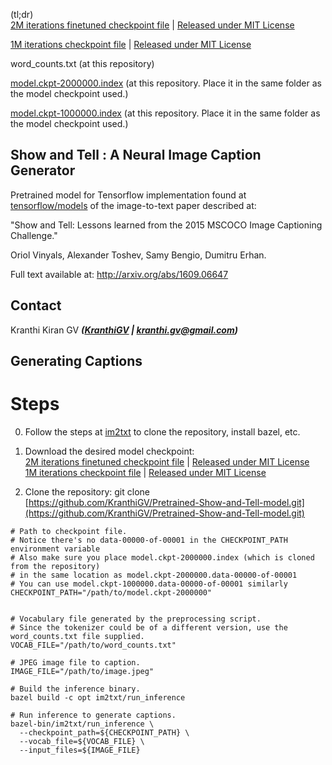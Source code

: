 (tl;dr)  
[2M iterations finetuned checkpoint file](https://drive.google.com/file/d/0B3laN3vvvSD2T1RPeDA5djJ6bFE/view?usp=sharing) | [Released under MIT License](https://github.com/KranthiGV/Pretrained-Show-and-Tell-model/blob/master/LICENSE)

[1M iterations checkpoint file](https://drive.google.com/file/d/0B3laN3vvvSD2WWxuR3VRQzhycWM/view?usp=sharing) | [Released under MIT License](https://github.com/KranthiGV/Pretrained-Show-and-Tell-model/blob/master/LICENSE)

word_counts.txt (at this repository)

[model.ckpt-2000000.index](https://github.com/KranthiGV/Pretrained-Show-and-Tell-model) (at this repository. Place it in the same folder as the model checkpoint used.)

[model.ckpt-1000000.index](https://github.com/KranthiGV/Pretrained-Show-and-Tell-model) (at this repository. Place it in the same folder as the model checkpoint used.)

## Show and Tell : A Neural Image Caption Generator
Pretrained model for Tensorflow implementation found at [tensorflow/models](https://github.com/tensorflow/models/) of the image-to-text paper described at:

"Show and Tell: Lessons learned from the 2015 MSCOCO Image Captioning Challenge."

Oriol Vinyals, Alexander Toshev, Samy Bengio, Dumitru Erhan.

Full text available at: http://arxiv.org/abs/1609.06647

## Contact

Kranthi Kiran GV ***([KranthiGV](https://github.com/KranthiGV) | [kranthi.gv@gmail.com](mailto:kranthi.gv@gmail.com))***

## Generating Captions

# Steps
0) Follow the steps at [im2txt](https://github.com/tensorflow/models/tree/master/im2txt) to clone the repository, install bazel, etc.
1) Download the desired model checkpoint:  
[2M iterations finetuned checkpoint file](https://drive.google.com/file/d/0B3laN3vvvSD2T1RPeDA5djJ6bFE/view?usp=sharing) | [Released under MIT License](https://github.com/KranthiGV/Pretrained-Show-and-Tell-model/blob/master/LICENSE)  
[1M iterations checkpoint file](https://drive.google.com/file/d/0B3laN3vvvSD2WWxuR3VRQzhycWM/view?usp=sharing) | [Released under MIT License](https://github.com/KranthiGV/Pretrained-Show-and-Tell-model/blob/master/LICENSE)

2) Clone the repository:
git clone [https://github.com/KranthiGV/Pretrained-Show-and-Tell-model.git](https://github.com/KranthiGV/Pretrained-Show-and-Tell-model.git)

```
# Path to checkpoint file.
# Notice there's no data-00000-of-00001 in the CHECKPOINT_PATH environment variable
# Also make sure you place model.ckpt-2000000.index (which is cloned from the repository)
# in the same location as model.ckpt-2000000.data-00000-of-00001
# You can use model.ckpt-1000000.data-00000-of-00001 similarly
CHECKPOINT_PATH="/path/to/model.ckpt-2000000"


# Vocabulary file generated by the preprocessing script.
# Since the tokenizer could be of a different version, use the word_counts.txt file supplied. 
VOCAB_FILE="/path/to/word_counts.txt"

# JPEG image file to caption.
IMAGE_FILE="/path/to/image.jpeg"

# Build the inference binary.
bazel build -c opt im2txt/run_inference

# Run inference to generate captions.
bazel-bin/im2txt/run_inference \
  --checkpoint_path=${CHECKPOINT_PATH} \
  --vocab_file=${VOCAB_FILE} \
  --input_files=${IMAGE_FILE}
```
